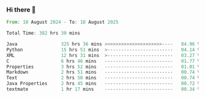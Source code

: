 ### Hi there 👋

<!--
**luoxuanzao/luoxuanzao** is a ✨ _special_ ✨ repository because its `README.md` (this file) appears on your GitHub profile.

Here are some ideas to get you started:

- 🔭 I’m currently working on ...
- 🌱 I’m currently learning ...
- 👯 I’m looking to collaborate on ...
- 🤔 I’m looking for help with ...
- 💬 Ask me about ...
- 📫 How to reach me: ...
- 😄 Pronouns: ...
- ⚡ Fun fact: ...
-->

<!--START_SECTION:waka-->

```rust
From: 18 August 2024 - To: 18 August 2025

Total Time: 382 hrs 30 mins

Java                325 hrs 36 mins >>>>>>>>>>>>>>>>>>>>>----   84.96 %
Python              15 hrs 51 mins  >------------------------   04.14 %
XML                 12 hrs 31 mins  >------------------------   03.27 %
C                   6 hrs 46 mins   -------------------------   01.77 %
Properties          3 hrs 52 mins   -------------------------   01.01 %
Markdown            2 hrs 51 mins   -------------------------   00.74 %
Text                2 hrs 50 mins   -------------------------   00.74 %
Java Properties     2 hrs 45 mins   -------------------------   00.72 %
textmate            1 hr 17 mins    -------------------------   00.34 %
```

<!--END_SECTION:waka-->